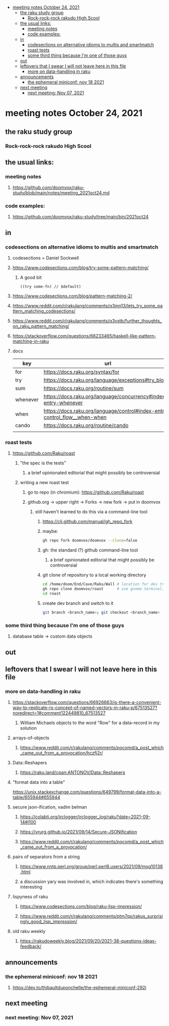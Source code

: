 - [meeting notes October 24, 2021](#orgce2db93)
  - [the raku study group](#org4113fa1)
    - [Rock-rock-rock rakudo High Scool](#org7365f4d)
  - [the usual links:](#orgd97202d)
    - [meeting notes](#org268a0b6)
    - [code examples:](#org84640bb)
  - [in](#orgc6ef887)
    - [codesections on alternative idioms to multis and smartmatch](#orga074555)
    - [roast tests](#org849a666)
    - [some third thing because I'm one of those guys](#orgda563f8)
  - [out](#org166f3ac)
  - [leftovers that I swear I will not leave here in this file](#org8832bd3)
    - [more on data-handling in raku](#orgce8b698)
  - [announcements](#org5781b93)
    - [the ephemeral miniconf: nov 18 2021](#org2652ee5)
  - [next meeting](#org776898a)
    - [next meeting: Nov 07, 2021](#orgb63e418)


<a id="orgce2db93"></a>

# meeting notes October 24, 2021


<a id="org4113fa1"></a>

## the raku study group


<a id="org7365f4d"></a>

### Rock-rock-rock rakudo High Scool


<a id="orgd97202d"></a>

## the usual links:


<a id="org268a0b6"></a>

### meeting notes

1.  <https://github.com/doomvox/raku-study/blob/main/notes/meeting_2021oct24.md>


<a id="org84640bb"></a>

### code examples:

1.  <https://github.com/doomvox/raku-study/tree/main/bin/2021oct24>


<a id="orgc6ef887"></a>

## in


<a id="orga074555"></a>

### codesections on alternative idioms to multis and smartmatch

1.  codesections = Daniel Sockwell

2.  <https://www.codesections.com/blog/try-some-pattern-matching/>

    1.  A good bit
    
        ```perl6
        ((try some-fn) // $default)
        ```

3.  <https://www.codesections.com/blog/pattern-matching-2/>

4.  <https://www.reddit.com/r/rakulang/comments/q3mn13/lets_try_some_pattern_matching_codesections/>

5.  <https://www.reddit.com/r/rakulang/comments/q3vstb/further_thoughts_on_raku_pattern_matching/>

6.  <https://stackoverflow.com/questions/66233465/haskell-like-pattern-matching-in-raku>

7.  docs

    | key      | url                                                                          |  |
    |-------- |---------------------------------------------------------------------------- |--- |
    | for      | <https://docs.raku.org/syntax/for>                                           |  |
    | try      | <https://docs.raku.org/language/exceptions#try_blocks>                       |  |
    | sum      | <https://docs.raku.org/routine/sum>                                          |  |
    | whenever | <https://docs.raku.org/language/concurrency#index-entry-whenever>            |  |
    | when     | <https://docs.raku.org/language/control#index-entry-control_flow__when-when> |  |
    | cando    | <https://docs.raku.org/routine/cando>                                        |  |
    |          |                                                                              |  |


<a id="org849a666"></a>

### roast tests

1.  <https://github.com/Raku/roast>

    1.  "the spec is the tests"
    
        1.  a brief opinionated editorial that might possibly be controversial
    
    2.  writing a new roast test
    
        1.  go to repo (in chromium): <https://github.com/Raku/roast>
        
        2.  github.org -> upper right -> Forks -> new fork -> put in doomvox
        
            1.  still haven't learned to do this via a command-line tool
            
                1.  <https://cli.github.com/manual/gh_repo_fork>
                
                2.  maybe:
                
                    ```sh
                    gh repo fork doomvox/doomvox --clone=false
                    ```
                
                3.  gh: the standard (?) github command-line tool
                
                    1.  a brief opinionated editorial that might possibly be controversial
                
                4.  git clone of repository to a local working directory
                
                    ```sh
                    cd /home/doom/End/Cave/Raku/Wall # location for dev trees
                    gh repo clone doomvox/roast      # use gnome-terminal, not emacs shell 
                    cd roast
                    ```
                
                5.  create dev branch and switch to it
                
                    ```sh
                    git branch <branch_name>; git checkout <branch_name>
                    ```


<a id="orgda563f8"></a>

### some third thing because I'm one of those guys

1.  database table -> custom data objects


<a id="org166f3ac"></a>

## out


<a id="org8832bd3"></a>

## leftovers that I swear I will not leave here in this file


<a id="orgce8b698"></a>

### more on data-handling in raku

1.  <https://stackoverflow.com/questions/66926663/is-there-a-convenient-way-to-replicate-rs-concept-of-named-vectors-in-raku-p/67513527?noredirect=1#comment122449810_67513527>

    1.  William Michaels objects to the word "Row" for a data-record in my solution

2.  arrays-of-objects

    1.  <https://www.reddit.com/r/rakulang/comments/pocomd/a_post_which_came_out_from_a_provocation/hczfj2r/>

3.  Data::Reshapers

    1.  <https://raku.land/cpan:ANTONOV/Data::Reshapers>

4.  "format data into a table"

    <https://unix.stackexchange.com/questions/649799/format-data-into-a-table/655944#655944>

5.  secure json-ification, vadim belman

    1.  <https://colabti.org/irclogger/irclogger_log/raku?date=2021-09-14#l100>
    
    2.  <https://vrurg.github.io/2021/09/14/Secure-JSONification>
    
    3.  <https://www.reddit.com/r/rakulang/comments/pocomd/a_post_which_came_out_from_a_provocation/>

6.  pairs of separators from a string

    1.  <https://www.nntp.perl.org/group/perl.perl6.users/2021/09/msg10138.html>
    
    2.  a discussion yary was involved in, which indicates there's something interesting

7.  lispyness of raku

    1.  <https://www.codesections.com/blog/raku-lisp-impression/>
    
    2.  <https://www.reddit.com/r/rakulang/comments/ptm7qx/rakus_surprisingly_good_lisp_impression/>

8.  old raku weekly

    1.  <https://rakudoweekly.blog/2021/09/20/2021-38-questions-ideas-feedback/>


<a id="org5781b93"></a>

## announcements


<a id="org2652ee5"></a>

### the ephemeral miniconf: nov 18 2021

1.  <https://dev.to/thibaultduponchelle/the-ephemeral-miniconf-292j>


<a id="org776898a"></a>

## next meeting


<a id="orgb63e418"></a>

### next meeting: Nov 07, 2021
